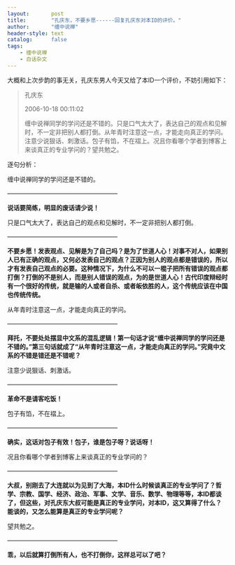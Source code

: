 ```yaml
---
layout:       post
title:        "孔庆东，不要乡愿------回复孔庆东对本ID的评价。"
author:       "缠中说禅"
header-style: text
catalog:      false
tags:
    - 缠中说禅
    - 白话杂文
---
```


大概和上次步韵的事无关，孔庆东男人今天又给了本ID一个评价，不妨引用如下：



> 孔庆东
>
> 2006-10-18 00:11:02
>
> 缠中说禅同学的学问还是不错的。只是口气太大了，表达自己的观点和见解时，不一定非把别人都打倒。从年青时注意这一点，才能走向真正的学问。注意少说狠话、刺激话。包子有馅，不在褶上。况且你看哪个学者到博客上来谈真正的专业学问的？望共勉之。



逐句分析：



缠中说禅同学的学问还是不错的。

——————————————————

**说话要简练，明显的废话请少说！**



只是口气太大了，表达自己的观点和见解时，不一定非把别人都打倒。

——————————————————

**不要乡愿！发表观点、见解是为了自己吗？是为了世道人心！对事不对人，如果别人已有正确的观点，又何必发表自己的观点？正因为别人的观点都是错误的，所以才有发表自己观点的必要。这种情况下，为什么不可以一棍子把所有错误的观点都打倒？打倒的不是别人，而是别人错误的观点，为的是世道人心！古代印度辩经时有一个很好的传统，就是输的人或者自杀、或者皈依胜的人，这个传统应该在中国也传统传统。**



从年青时注意这一点，才能走向真正的学问。

——————————————————

**拜托，不要处处摆显中文系的混乱逻辑！第一句话才说“缠中说禅同学的学问还是不错的。”第三句话就成了“从年青时注意这一点，才能走向真正的学问。”究竟中文系的不错是错还是不错呢？**



注意少说狠话、刺激话。

——————————————————

**革命不是请客吃饭！**



包子有馅，不在褶上。

——————————————————

**确实，这话对包子有效！包子，谁是包子呀？说话呀！**



况且你看哪个学者到博客上来谈真正的专业学问的？

——————————————————

**大叔，别刚去了大连就以为见到了大海，本ID什么时候谈真正的专业学问了？哲学、宗教、国学、经济、政治、军事、文学、音乐、数学、物理等等，本ID都谈了，但这些，对孔庆东大叔可能是真正的专业学问，对本ID，这又算得了什么？能谈的，又怎么能算是真正的专业学问呢？**



望共勉之。

——————————————————

**乖，以后就算打倒所有人，也不打倒你，这样总可以了吧？**
